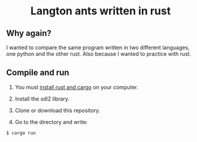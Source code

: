 <div align="center">
    <h1>Langton ants written in rust</h1>
</div>

## Why again?

I wanted to compare the same program written in two different languages, one python and the other rust. Also because I wanted to practice with rust.

## Compile and run

1. You must [install rust and cargo](https://www.rust-lang.org/tools/install) on your computer.

2. Install the sdl2 library.

3. Clone or download this repository.

4. Go to the directory and write:

```Terminal
$ cargo run
```
